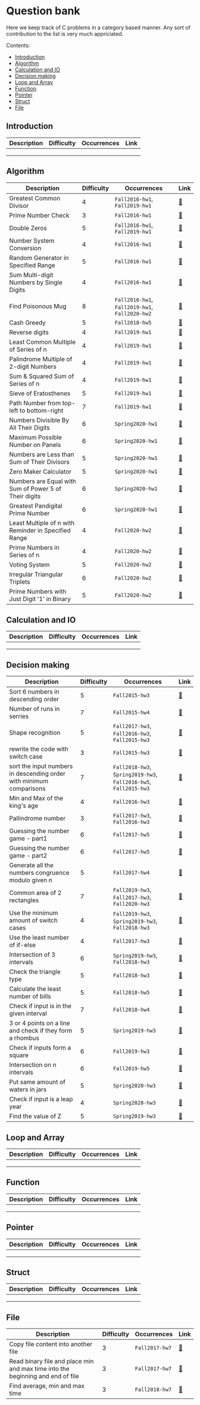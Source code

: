 # Question bank

Here we keep track of C problems in a category based manner.
Any sort of contribution to the list is very much appriciated.

Contents:

 - [Introduction](#introduction)
 - [Algorithm](#algorithm)
 - [Calculation and IO](#calculation-and-io)
 - [Decision making](#decision-making)
 - [Loop and Array](#loop-and-array)
 - [Function](#function)
 - [Pointer](#pointer)
 - [Struct](#struct)
 - [File](#file)

## Introduction

| Description | Difficulty | Occurrences | Link |
|-------------|------------|-------------|------|
|             |            |             |      |
|             |            |             |      |
|             |            |             |      |


## Algorithm
| Description | Difficulty | Occurrences | Link |
|-------------|------------|-------------|------|
| Greatest Common Divisor | 4 | `Fall2016-hw1`, `Fall2019-hw1` | [:link:](./algorithm/greatest-common-divisor/p1.md) |
| Prime Number Check | 3 | `Fall2016-hw1` | [:link:](./algorithm/prime-number-check/p2.md) |
| Double Zeros | 5 | `Fall2016-hw1`, `Fall2019-hw1` | [:link:](./algorithm/double-zeros/p2.md) |
| Number System Conversion | 4 | `Fall2016-hw1` | [:link:](./algorithm/number-system-conversion/p7.md) |
| Random Generator in Specified Range | 5 | `Fall2016-hw1` | [:link:](./algorithm/range-random-generator/p4.md) |
| Sum Multi-digit Numbers by Single Digits | 4 | `Fall2016-hw1` | [:link:](./algorithm/multi-digit-sum-by-single-digit-sum/p5.md) |
| Find Poisonous Mug | 8 | `Fall2016-hw1`, `Fall2019-hw1`, `Fall2020-hw2` | [:link:](./algorithm/find-poisonous-mug/p9.md) |
| Cash Greedy | 5 | `Fall2018-hw5` | [:link:](./algorithm/cash-greedy/p6.md) |
| Reverse digits | 4 | `Fall2019-hw1` | [:link:](./algorithm/reverse-digits/p3.md) |
| Least Common Multiple of Series of n | 4 | `Fall2019-hw1` | [:link:](./algorithm/least-common-multiple-of-series/p4.md) |
| Palindrome Multiple of 2-digit Numbers | 4 | `Fall2019-hw1` | [:link:](./algorithm/palindrome-multiple-of-two-digit-numbers/p5.md) |
| Sum & Squared Sum of Series of n | 4 | `Fall2019-hw1` | [:link:](./algorithm/sum-&-squared-sum-of-series/p6.md) |
| Sieve of Eratosthenes | 5 | `Fall2019-hw1` | [:link:](./algorithm/sieve-of-eratosthenes/p7.md) |
| Path Number from top-left to bottom-right | 7 | `Fall2019-hw1` | [:link:](./algorithm/find-all-path-number/p8.md) |
| Numbers Divisible By All Their Digits | 6 | `Spring2020-hw1` | [:link:](./algorithm/numbers-divisible-by-all-their-digits/p1.md) |
| Maximum Possible Number on Panels | 6 | `Spring2020-hw1` | [:link:](./algorithm/max-possible-number-on-panels/p2.md) |
| Numbers are Less than Sum of Their Divisors | 5 | `Spring2020-hw1` | [:link:](./algorithm/numbers-lt-sum-their-divisors/p3.md) |
| Zero Maker Calculator | 5 | `Spring2020-hw1` | [:link:](./algorithm/zero-maker-calculator/p4.md) |
| Numbers are Equal with Sum of Power 5 of Their digits | 6 | `Spring2020-hw1` | [:link:](./algorithm/numbers-eq-sum-of-power-5-of-digits/p5.md) |
| Greatest Pandigital Prime Number | 6 | `Spring2020-hw1` | [:link:](./algorithm/greatest-pandigital-prime-number/p6.md) |
| Least Multiple of n with Reminder in Specified Range | 4 | `Fall2020-hw2` | [:link:](./algorithm/least-multiple-with-reminder-in-specified-range/p3.md) |
| Prime Numbers in Series of n | 4 | `Fall2020-hw2` | [:link:](./algorithm/prime-numbers-in-series-of-n/p4.md) |
| Voting System | 5 | `Fall2020-hw2` | [:link:](./algorithm/voting-system/p5.md) |
| Irregular Triangular Triplets | 6 | `Fall2020-hw2` | [:link:](./algorithm/irregular-triangular-triplet/p7.md) |
| Prime Numbers with Just Digit '1' in Binary | 5 | `Fall2020-hw2` | [:link:](./algorithm/prime-numbers-with-just-1-in-binary/p8.md) |

## Calculation and IO
| Description | Difficulty | Occurrences | Link |
|-------------|------------|-------------|------|
|             |            |             |      |
|             |            |             |      |
|             |            |             |      |


## Decision making
| Description | Difficulty | Occurrences | Link |
|-------------|------------|-------------|------|
| Sort 6 numbers in descending order | 5 | `Fall2015-hw3` | [:link:](./decison_making/sort_6_numbers_in_descending_order/p5.md) |
| Number of runs in serries | 7 | `Fall2015-hw4` | [:link:](./decison_making/number_of_runs_in_serries/p5.md) |
| Shape recognition | 5 | `Fall2017-hw3`, `Fall2016-hw3`, `Fall2015-hw3` |  [:link:](./decison_making/shape_recognition/P3.md) |
| rewrite the code with switch case | 3 | `Fall2015-hw3` | [:link:](.decison_making/rewrite_with_switch_cases/HW-3.pdf) |
| sort the input numbers in descending order with minimum comparisons | 7 | `Fall2018-hw3`, `ُSpring2019-hw3`, `Fall2016-hw5`, `Fall2015-hw3` | [:link:](./bank/decison_making/sort_in_descending_order_least_comparisons/p3.md) |
| Min and Max of the king's age | 4 | `Fall2016-hw3` | [:link:](./decison_making/max_and_min_of_kings_age/p2.md) |
| Pallindrome number | 3 | `Fall2017-hw3`, `Fall2016-hw3` | [:link:](./decison_making/palindrome_number_detection/P4.md)
| Guessing the number game - part1 | 6 | `Fall2017-hw5` | [:link:](./decison_making/guessing_the_numbers_game_part1/) |
| Guessing the number game - part2 | 6 | `Fall2017-hw5` | [:link:](./decison_making/guessing_the_numbers_game_part1/) |
| Generate all the numbers congruence modulo given n | 5 | `Fall2017-hw4` | [:link:](./decison_making/generate_all_numbers_Congruence_modulo_to_given_n/P1.md) |
| Common area of 2 rectangles | 7 | `Fall2019-hw3`, `Fall2017-hw3`, `Fall2020-hw3`| [:link:](./decison_making/common_area_of_two_rectangles/P5.md) |
| Use the minimum amount of switch cases | 4 | `Fall2019-hw3`, `Spring2019-hw3`, `Fall2018-hw3` | [:link:](.//decison_making/using_minimum_switch_cases/p1.md) |
| Use the least number of if-else | 4 | `Fall2017-hw3` | [:link:](./decison_making/minimum_number_of_if_else/P2.md) |
| Intersection of 3 intervals | 6 | `Spring2019-hw3`, `Fall2018-hw3` | [:link:](./decison_making/intersection_of_three_intervals/p5.md) |
| Check the triangle type | 5 | `Fall2018-hw3` | [:link:](./decison_making/triangle_detection/p4.md) |
| Calculate the least number of bills | 5 | `Fall2018-hw5` | [:link:](./decison_making/minimum_number_of_bills/p6.md) |
| Check if input is in the given interval | 7 | `Fall2018-hw4` | [:link:](.//decison_making/check_if_input_is_in_given_set/p1.md) |
| 3 or 4 points on a line and check if they form a rhombus | 5 | `Spring2019-hw3` | [:link:](./decison_making/check_if_four_inputs_create_rhombus/p4.md) |
| Check if inputs form a square | 6 | `Fall2019-hw3` | [:link:](./decison_making/check_if_inputs_create_sqaure/p4.md) |
| Intersection on n intervals | 6 | `Fall2019-hw5` | [:link:](./decison_making/intersection_of_n_intervals/p8.md) |
| Put same amount of waters in jars | 5 | `Spring2020-hw3` | [:link:](./decison_making/intersection_of_n_intervals/p8.md) |
| Check if input is a leap year | 4 | `Spring2020-hw3` | [:link:](./decison_making/check_if_input_is_leapyear/p5.md) |
| Find the value of Z | 5 | `Spring2019-hw3` | [:link:](./decison_making/find_the_value_of_Z/p1.md) |



## Loop and Array
| Description | Difficulty | Occurrences | Link |
|-------------|------------|-------------|------|
|             |            |             |      |
|             |            |             |      |
|             |            |             |      |


## Function
| Description | Difficulty | Occurrences | Link |
|-------------|------------|-------------|------|
|             |            |             |      |
|             |            |             |      |
|             |            |             |      |

## Pointer
| Description | Difficulty | Occurrences | Link |
|-------------|------------|-------------|------|
|             |            |             |      |
|             |            |             |      |
|             |            |             |      |


## Struct
| Description | Difficulty | Occurrences | Link |
|-------------|------------|-------------|------|
|             |            |             |      |
|             |            |             |      |
|             |            |             |      |


## File
| Description | Difficulty | Occurrences | Link |
|-------------|------------|-------------|------|
| Copy file content into another file | 3 | `Fall2017-hw7` | [:link:](./file/copy-file-content-into-another-file/5.md) |
| Read binary file and place min and max time into the beginning and end of file| 3 | `Fall2017-hw7` | [:link:](./file/read-time-struct-and-find-min-and-max-time/6.md) |
| Find average, min and max time| 3 | `Fall2018-hw7` | [:link:](./file/find-average-min-and-max-time-from-file/p5.md) |
